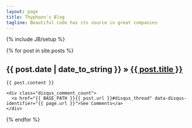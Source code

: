 ```yaml
---
layout: page
title: Thyphoon's Blog
tagline: Beautiful code has its source in great companies
---
```

{% include JB/setup %}

<div class="articles">
  {% for post in site.posts %}
  <article>
    <h1 class="emphnext"><span>{{ post.date | date_to_string }}</span> &raquo; <a href="{{ BASE_PATH }}{{ post.url }}">{{ post.title }}</a></h1>

    {{ post.content }}

    <div class="disqus_comment_count">
      <a href="{{ BASE_PATH }}{{ post.url }}#disqus_thread" data-disqus-identifier="{{ page.url }}">See Comments</a>
    </div>
    
  </article>


  {% endfor %}
</div>

